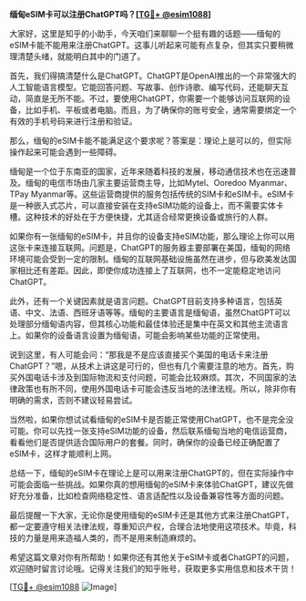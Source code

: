 **缅甸eSIM卡可以注册ChatGPT吗？[[TG💪+ @esim1088](https://t.me/s/esim1088)]**

大家好，这里是知乎的小助手，今天咱们来聊聊一个挺有趣的话题——缅甸的eSIM卡能不能用来注册ChatGPT。这事儿听起来可能有点复杂，但其实只要稍微理清楚头绪，就能明白其中的门道了。

首先，我们得搞清楚什么是ChatGPT。ChatGPT是OpenAI推出的一个非常强大的人工智能语言模型。它能回答问题、写故事、创作诗歌、编写代码，还能聊天互动，简直是无所不能。不过，要使用ChatGPT，你需要一个能够访问互联网的设备，比如手机、平板或者电脑。而且，为了确保你的账号安全，通常需要绑定一个有效的手机号码来进行注册和验证。

那么，缅甸的eSIM卡能不能满足这个要求呢？答案是：理论上是可以的，但实际操作起来可能会遇到一些障碍。

缅甸是一个位于东南亚的国家，近年来随着科技的发展，移动通信技术也在迅速普及。缅甸的电信市场由几家主要运营商主导，比如Mytel、Ooredoo Myanmar、TPay Myanmar等。这些运营商提供的服务包括传统的SIM卡和eSIM卡。eSIM卡是一种嵌入式芯片，可以直接安装在支持eSIM功能的设备上，而不需要实体卡槽。这种技术的好处在于方便快捷，尤其适合经常更换设备或旅行的人群。

如果你有一张缅甸的eSIM卡，并且你的设备支持eSIM功能，那么理论上你可以用这张卡来连接互联网。问题是，ChatGPT的服务器主要部署在美国，缅甸的网络环境可能会受到一定的限制。缅甸的互联网基础设施虽然在进步，但与欧美发达国家相比还有差距。因此，即使你成功连接上了互联网，也不一定能稳定地访问ChatGPT。

此外，还有一个关键因素就是语言问题。ChatGPT目前支持多种语言，包括英语、中文、法语、西班牙语等等。缅甸的主要语言是缅甸语，虽然ChatGPT可以处理部分缅甸语内容，但其核心功能和最佳体验还是集中在英文和其他主流语言上。如果你的设备语言设置为缅甸语，可能会影响某些功能的正常使用。

说到这里，有人可能会问：“那我是不是应该直接买个美国的电话卡来注册ChatGPT？”嗯，从技术上讲这是可行的，但也有几个需要注意的地方。首先，购买外国电话卡涉及到国际物流和支付问题，可能会比较麻烦。其次，不同国家的法律政策也有所不同，使用外国电话卡可能会违反当地的法律法规。所以，除非你有明确的需求，否则不建议轻易尝试。

当然啦，如果你想试试看缅甸的eSIM卡是否能正常使用ChatGPT，也不是完全没可能。你可以先找一张支持eSIM功能的设备，然后联系缅甸当地的电信运营商，看看他们是否提供适合国际用户的套餐。同时，确保你的设备已经正确配置了eSIM卡，这样才能顺利上网。

总结一下，缅甸的eSIM卡在理论上是可以用来注册ChatGPT的，但在实际操作中可能会面临一些挑战。如果你真的想用缅甸的eSIM卡来体验ChatGPT，建议先做好充分准备，比如检查网络稳定性、语言适配性以及设备兼容性等方面的问题。

最后提醒一下大家，无论你是使用缅甸的eSIM卡还是其他方式来注册ChatGPT，都一定要遵守相关法律法规，尊重知识产权，合理合法地使用这项技术。毕竟，科技的力量是用来造福人类的，而不是用来制造麻烦的。

希望这篇文章对你有所帮助！如果你还有其他关于eSIM卡或者ChatGPT的问题，欢迎随时留言讨论哦。记得关注我们的知乎账号，获取更多实用信息和技术干货！

[[TG💪+ @esim1088](https://t.me/s/esim1088) ![Image](https://i.postimg.cc/4NQfJmqS/Snipaste-2025-05-13-00-14-12.png)]